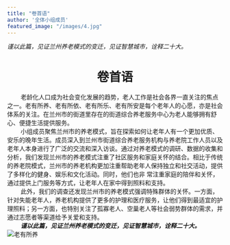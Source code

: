 ```yaml
---
title: "卷首语"
author: '全体小组成员'
featured_image: "/images/4.jpg"
---
```

*谨以此篇，见证兰州养老模式的变迁，见证智慧城市，诠释二十大。*

# <center>**卷首语**</center>
&nbsp;&nbsp;&nbsp;&nbsp;&nbsp;&nbsp;&nbsp;&nbsp;老龄化人口成为社会变化发展的趋势，老人工作是社会各界一直关注的焦点之一。老有所养、老有所依、老有所乐、老有所安是每个老年人的心愿，亦是社会体系的关注。在兰州市的街道里存在的街道综合养老服务中心为老人能够拥有舒心、便捷生活提供服务。    
&nbsp;&nbsp;&nbsp;&nbsp;&nbsp;&nbsp;&nbsp;&nbsp;小组成员聚焦兰州市的养老模式，旨在探索如何让老年人有一个更加优质、安乐的晚年生活。成员深入到兰州市街道综合养老服务机构与养老院工作人员以及老年人本身进行了广泛的交流和深入访谈。通过对养老模式的调研、数据的收集和分析，我们发现兰州市的养老模式注重了社区服务和家庭关怀的结合。相比于传统的养老院模式，兰州市的养老机构更加注重帮助老年人保持独立和社交活动，提供了多样化的健身、娱乐和文化活动。同时，他们也非 常注重家庭的陪伴和关怀，通过提供上门服务等方式，让老年人在家中得到照料和支持。    
&nbsp;&nbsp;&nbsp;&nbsp;&nbsp;&nbsp;&nbsp;&nbsp;此外，我们的调查还发现兰州市的养老模式强调特殊群体的关怀。一方面，针对失能老年人，养老机构提供了更多的护理和医疗服务，让他们得到最适宜的护理照料；另一方面，也特别关注了孤寡老人、空巢老人等社会弱势群体的需求，并通过志愿者等渠道给予关爱和支持。   
&nbsp;&nbsp;&nbsp;&nbsp;&nbsp;&nbsp;&nbsp;&nbsp;***谨以此篇，见证兰州养老模式的变迁，见证智慧城市，诠释二十大。***
![老有所养](https://ts1.cn.mm.bing.net/th/id/R-C.55e411195655400cfbfc7eb11ea73862?rik=E923msSKAMKkVA&riu=http%3a%2f%2fpic.ntimg.cn%2ffile%2f20181104%2f25584226_113327608495_2.jpg&ehk=%2fW4vsXvOLWVLvkhatCsKd933MWyT%2br3Ef1Vu2gnyJGs%3d&risl=&pid=ImgRaw&r=0)
